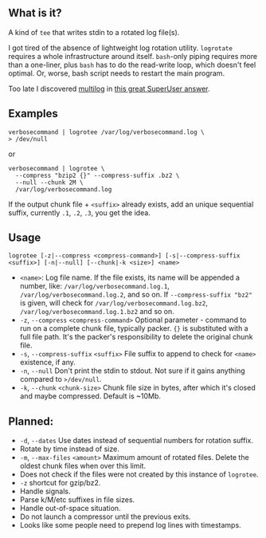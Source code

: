 What is it?
-----------

A kind of `tee` that writes stdin to a rotated log file(s).

I got tired of the absence of lightweight log rotation utility.
`logrotate` requires a whole infrastructure around itself.
`bash`-only piping requires more than a one-liner, plus `bash` has to
do the read-write loop, which doesn't feel optimal.
Or, worse, bash script needs to restart the main program.

Too late I discovered [multilog](http://cr.yp.to/daemontools/multilog.html)
in [this great SuperUser answer](https://superuser.com/a/291397/32412).

Examples
--------

    verbosecommand | logrotee /var/log/verbosecommand.log \
    > /dev/null
or

    verbosecommand | logrotee \
      --compress "bzip2 {}" --compress-suffix .bz2 \
      --null --chunk 2M \
      /var/log/verbosecommand.log

If the output chunk file + `<suffix>` already exists, add an unique sequential suffix, currently `.1`, `.2`, `.3`, you get the idea.

Usage
-----
`logrotee [-z|--compress <compress-command>] [-s|--compress-suffix <suffix>] [-n|--null] [--chunk|-k <size>] <name>`

* `<name>`: Log file name. If the file exists, its name will be appended a number, like: `/var/log/verbosecommand.log.1`, `/var/log/verbosecommand.log.2`, and so on.
If `--compress-suffix "bz2"` is given, will check for `/var/log/verbosecommand.log.bz2`, `/var/log/verbosecommand.log.1.bz2` and so on.
* `-z`, `--compress` `<compress-command>`	    Optional parameter - command to run on a complete chunk file, typically packer.
 `{}` is substituted with a full file path.
 It's the packer's responsibility to delete the original chunk file.
* `-s`, `--compress-suffix` `<suffix>`	    File suffix to append to check for `<name>` existence, if any.
* `-n`, `--null`      Don't print the stdin to stdout. Not sure if it gains anything compared to `>/dev/null`.
* `-k`, `--chunk` `<chunk-size>` Chunk file size in bytes, after which it's closed and maybe compressed. Default is ~10Mb.

Planned:
--------
* `-d`, `--dates`  Use dates instead of sequential numbers for rotation suffix.
* Rotate by time instead of size.
* `-m`, `--max-files` `<amount>`     Maximum amount of rotated files. Delete the oldest chunk files when over this limit.
 * Does not check if the files were not created by this instance of `logrotee`.
* `-z` shortcut for gzip/bz2.
* Handle signals.
* Parse k/M/etc suffixes in file sizes.
* Handle out-of-space situation.
* Do not launch a compressor until the previous exits.
* Looks like some people need to prepend log lines with timestamps.
